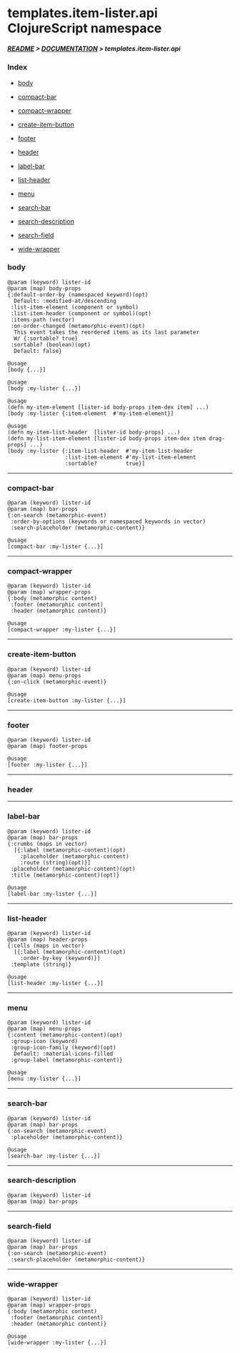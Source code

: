 
# templates.item-lister.api ClojureScript namespace

##### [README](../../../../README.md) > [DOCUMENTATION](../../../COVER.md) > templates.item-lister.api

### Index

- [body](#body)

- [compact-bar](#compact-bar)

- [compact-wrapper](#compact-wrapper)

- [create-item-button](#create-item-button)

- [footer](#footer)

- [header](#header)

- [label-bar](#label-bar)

- [list-header](#list-header)

- [menu](#menu)

- [search-bar](#search-bar)

- [search-description](#search-description)

- [search-field](#search-field)

- [wide-wrapper](#wide-wrapper)

### body

```
@param (keyword) lister-id
@param (map) body-props
{:default-order-by (namespaced keyword)(opt)
  Default: :modified-at/descending
 :list-item-element (component or symbol)
 :list-item-header (component or symbol)(opt)
 :items-path (vector)
 :on-order-changed (metamorphic-event)(opt)
  This event takes the reordered items as its last parameter
  W/ {:sortable? true}
 :sortable? (boolean)(opt)
  Default: false}
```

```
@usage
[body {...}]
```

```
@usage
[body :my-lister {...}]
```

```
@usage
(defn my-item-element [lister-id body-props item-dex item] ...)
[body :my-lister {:item-element  #'my-item-element}]
```

```
@usage
(defn my-item-list-header  [lister-id body-props] ...)
(defn my-list-item-element [lister-id body-props item-dex item drag-props] ...)
[body :my-lister {:item-list-header  #'my-item-list-header
                  :list-item-element #'my-list-item-element
                  :sortable?         true}]
```

---

### compact-bar

```
@param (keyword) lister-id
@param (map) bar-props
{:on-search (metamorphic-event)
 :order-by-options (keywords or namespaced keywords in vector)
 :search-placeholder (metamorphic-content)}
```

```
@usage
[compact-bar :my-lister {...}]
```

---

### compact-wrapper

```
@param (keyword) lister-id
@param (map) wrapper-props
{:body (metamorphic content)
 :footer (metamorphic content)
 :header (metamorphic content)}
```

```
@usage
[compact-wrapper :my-lister {...}]
```

---

### create-item-button

```
@param (keyword) lister-id
@param (map) menu-props
{:on-click (metamorphic-event)}
```

```
@usage
[create-item-button :my-lister {...}]
```

---

### footer

```
@param (keyword) lister-id
@param (map) footer-props
```

```
@usage
[footer :my-lister {...}]
```

---

### header

---

### label-bar

```
@param (keyword) lister-id
@param (map) bar-props
{:crumbs (maps in vector)
  [{:label (metamorphic-content)(opt)
    :placeholder (metamorphic-content)
    :route (string)(opt)}]
 :placeholder (metamorphic-content)(opt)
 :title (metamorphic-content)(opt)}
```

```
@usage
[label-bar :my-lister {...}]
```

---

### list-header

```
@param (keyword) lister-id
@param (map) header-props
{:cells (maps in vector)
  [{:label (metamorphic-content)(opt)
    :order-by-key (keyword)}]
 :template (string)}
```

```
@usage
[list-header :my-lister {...}]
```

---

### menu

```
@param (keyword) lister-id
@param (map) menu-props
{:content (metamorphic-content)(opt)
 :group-icon (keyword)
 :group-icon-family (keyword)(opt)
  Default: :material-icons-filled
 :group-label (metamorphic-content)}
```

```
@usage
[menu :my-lister {...}]
```

---

### search-bar

```
@param (keyword) lister-id
@param (map) bar-props
{:on-search (metamorphic-event)
 :placeholder (metamorphic-content)}
```

```
@usage
[search-bar :my-lister {...}]
```

---

### search-description

```
@param (keyword) lister-id
@param (map) bar-props
```

---

### search-field

```
@param (keyword) lister-id
@param (map) bar-props
{:on-search (metamorphic-event)
 :search-placeholder (metamorphic-content)}
```

---

### wide-wrapper

```
@param (keyword) lister-id
@param (map) wrapper-props
{:body (metamorphic content)
 :footer (metamorphic content)
 :header (metamorphic content)}
```

```
@usage
[wide-wrapper :my-lister {...}]
```